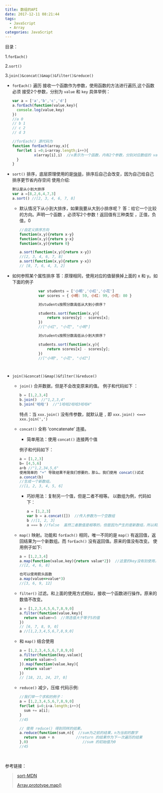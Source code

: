 ```yaml
---
title: 数组的API
date: 2017-12-11 08:21:44
tags: 
  - JavaScript
  - Array
categories: JavaScript
---
```


目录：

1.`forEach()`

2.`sort()`

3.`join()&concat()&map()&filter()&reduce()`


- `forEach()` 遍历 接收一个函数作为参数，使用函数的方法进行遍历,这个函数必须 接受2个参数，分别为 `value` 和 `key` 
  具体举例：

  ```javascript
  var a = ['a','b','c','d']
  a.forEach(function(value,key){
  	console.log(value,key)
  })
  //a 0
  // b 1
  // c 2
  // d 3

  //forEach() 源代码为
  function forEach(array,x){
    for(let i =0;i<array.length;i++){
    		x(array[i],i)  //x表示为一个函数，内有2个参数，分别对应数组的 value 和 key
  	}
  }
  ```

- `sort()` 排序，底层原理使用的是[快排](http://bubkoo.com/2014/01/12/sort-algorithm/quick-sort/)，排序后自己会改变，因为自己给自己排序更节省内存空间
  使用介绍:

  ```javascript
  默认是从小到大排序
  var a =[8,2,6,4,7,3]
  a.sort() //[2, 3, 4, 6, 7, 8]
  ```

  - 默认情况下从小到大排序，如果我要从大到小排序呢？
    答：给它一个比较的方向。声明一个函数 ，必须写2个参数！返回值有三种类型 ，正值，负值，0

    ```javascript
    //自定义排序方向
    function(x,y){return x-y}
    function(x,y){return y-x}
    function(x,y){return 0}
    ```

    ```javascript
    a.sort(function(x,y){return x-y})
    //[2, 3, 4, 6, 7, 8]
    a.sort(function(x,y){return y-x})
    // [8, 7, 6, 4, 3, 2]
    ```


-   如何参照某个属性排序
                答：原理相同，使用对应的值替换掉上面的 x  和 y。如下面的例子

    ```javascript
                var students = ['小明','小红','小花']
                var scores = { 小明: 59, 小红: 99, 小花: 80 }

                对students按照分数高低从大到小排序？

                students.sort(function(x,y){
                	return scores[y] - scores[x];
                })
                //["小红", "小花", "小明"]

                对students按照分数高低从小到大排序？

                students.sort(function(x,y){
                	return scores[x] - scores[y];
                })
                //["小明", "小花", "小红"]
    ```

                ​

-   `join()&concat()&map()&filter()&reduce()` 

    - `join()` 合并数据，但是不会改变原来的值。
      例子和代码如下 ：

      ```javascript
      b = [1,2,3,4]
      b.join()  //"1,2,3,4"
      b.join('哈哈')  //"1哈哈2哈哈3哈哈4"
      ```

      特点：当 `xxx.join()` 没有传参数，就默认是 `,`  即  `xxx.join() <==> xxx.join(',')`

    - `concat()`  全称 ‘concatenate’  连接。

      - 简单用法：使用  `concat()` 连接两个值

      例子和代码如下：

      ```javascript
      a = [1,2,3]
      b= [4,5,6]
      a+b //"1,2,34,5,6"
      使用简单的 "+" 导致结果不是我们想要的，那么，我们使用 concat()试试
      a.concat(b)
      //生成一个新数组。
      //[1, 2, 3, 4, 5, 6]
      ```

      - 巧妙用法：复制另一个值，但是二者不相等。
        以数组为例，代码如下：

        ```javascript
        a = [1,2,3]	
        var b = a.concat([])  //传入参数为一个空数组
        b //[1, 2, 3]
        a === b //false  虽然二者数值是相等的，但是因为产生的是新数组，所以和原来的不同。
        ```

    - `map()` 映射。功能和 `forEach()` 相同，唯一不同的是 `map()`  有返回值，返回结果为一个新数组。而 `forEach()` 没有返回值。原来的值没有改变。
      使用例子如下:

      ```javascript
      a = [1,2,3,4]
      a.map(function(value,key){return value*2})  //这里的key没有别使用，可以按需求选择。
      //[2, 4, 6, 8]

      也可以使用箭头函数
      a.map(value=>value*3)
      //[3, 6, 9, 12]
      ```

    - `filter()` 过滤。和上面的使用方式相似，接收一个函数进行操作。原来的数值不改变。

      ```javascript
      a = [1,2,3,4,5,6,7,8,9,0]
      a.filter(function(value,key){
      	return value>=5  //筛选值大于等于5的值
      })
      // [6, 7, 8, 9, 0]
      a //[1,2,3,4,5,6,7,8,9,0]
      ```

    - 和 `map()` 结合使用

      ```javascript
      a = [1,2,3,4,5,6,7,8,9,0]
      a.filter(function(key,value){
      	return value>=5
      }).map(function(value,key){
      	return value*
      })
      // [18, 21, 24, 27, 0]
      ```

    - `reduce()` 减少，压缩
      代码示例:

      ```javascript
      //我们举一个求和的例子：
      a = [1,2,3,4,5,6,7,8,9,0]
      for(let i=0;i<a.length;i++){
        sum += a[i];
      }
      //45

      // 使用 reduce() 得到同样的结果。
      a.reduce(function(sum,n){	 //sum为之前的结果，n为当前的数字
      	return sum + n	 		//return 的结果作为下一次遍历的结果
      },0)  					   //sum 的初始值为0
      //45
      ```

      ​










参考链接：

> [sort-MDN](https://developer.mozilla.org/zh-CN/docs/Web/JavaScript/Reference/Global_Objects/Array/sort)
>
> [Array.prototype.map()](https://developer.mozilla.org/zh-CN/docs/Web/JavaScript/Reference/Global_Objects/Array/map)